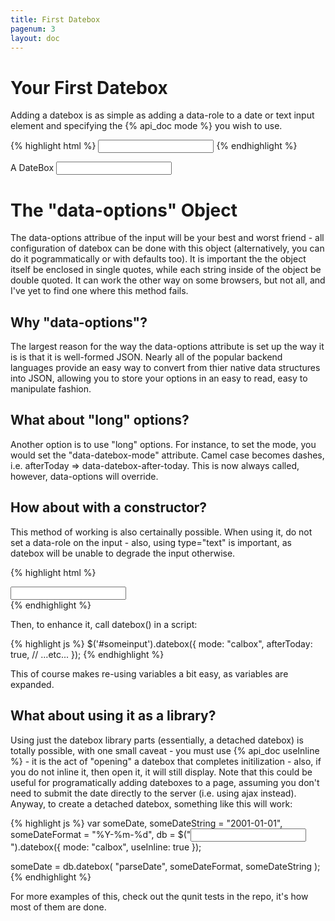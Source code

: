 ```yaml
---
title: First Datebox
pagenum: 3
layout: doc
---
```


# Your First Datebox

Adding a datebox is as simple as adding a data-role to a date or text input element
and specifying the {% api_doc mode %} you wish to use.

{% highlight html %}
<input type="text" data-role="datebox" data-options='{"mode":"calbox"}'>
{% endhighlight %}

<div class="ui-field-contain">
	<label for="in1">A DateBox</label>
	<input id="in1" type="text" data-role="datebox" data-options='{"mode":"calbox", "useInline":true}'>
</div>

		
# The "data-options" Object

The data-options attribue of the input will be your best and worst friend - all configuration
of datebox can be done with this object (alternatively, you can do it pogrammatically
or with defaults too).  It is important the the object itself be enclosed in single
quotes, while each string inside of the object be double quoted.  It can work the
other way on some browsers, but not all, and I've yet to find one where this method fails.

## Why "data-options"?

The largest reason for the way the data-options attribute is set up the way it is
 is that it is well-formed JSON. Nearly all of the popular backend languages provide
 an easy way to convert from thier native data structures into JSON, allowing you
 to store your options in an easy to read, easy to manipulate fashion.

## What about "long" options?

Another option is to use "long" options.  For instance, to set the mode, you would
set the "data-datebox-mode" attribute. Camel case becomes dashes, i.e. afterToday
=> data-datebox-after-today. This is now always called, however, data-options will override.

## How about with a constructor?

This method of working is also certainally possible.  When using it, do not set a data-role on the 
input - also, using type="text" is important, as datebox will be unable to degrade the input 
otherwise.

{% highlight html %}
<div><input id="someinput" type="text"></div>
{% endhighlight %}

Then, to enhance it, call datebox() in a script:

{% highlight js %}
$('#someinput').datebox({
    mode: "calbox",
    afterToday: true,
    // ...etc...
});
{% endhighlight %}

This of course makes re-using variables a bit easy, as variables are expanded.

## What about using it as a library?

Using just the datebox library parts (essentially, a detached datebox) is totally possible, with one 
small caveat - you must use {% api_doc useInline %} - it is the act of "opening" a datebox that 
completes initilization - also, if you do not inline it, then open it, it will still display.  Note 
that this could be useful for programatically adding dateboxes to a page, assuming you don't need
to submit the date directly to the server (i.e. using ajax instead). Anyway, to create a detached 
datebox, something like this will work:

{% highlight js %}
var someDate,
    someDateString = "2001-01-01",
    someDateFormat = "%Y-%m-%d",
    db = $("<input>").datebox({
        mode: "calbox",
        useInline: true
    });

someDate = db.datebox( "parseDate", someDateFormat, someDateString );
{% endhighlight %}

For more examples of this, check out the qunit tests in the repo, it's how most of them are done.








